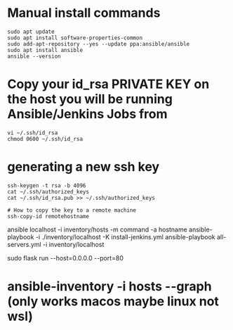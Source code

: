 
# Manual install commands
```
sudo apt update
sudo apt install software-properties-common
sudo add-apt-repository --yes --update ppa:ansible/ansible
sudo apt install ansible
ansible --version
```


# Copy your id_rsa PRIVATE KEY on the host you will be running Ansible/Jenkins Jobs from
```
vi ~/.ssh/id_rsa
chmod 0600 ~/.ssh/id_rsa
```
# generating a new ssh key

```
ssh-keygen -t rsa -b 4096
cat ~/.ssh/authorized_keys
cat ~/.ssh/id_rsa.pub >> ~/.ssh/authorized_keys

# How to copy the key to a remote machine
ssh-copy-id remotehostname
```

ansible localhost -i inventory/hosts -m command -a hostname
ansible-playbook -i ./inventory/localhost -K install-jenkins.yml
ansible-playbook all-servers.yml -i inventory/localhost

sudo flask run --host=0.0.0.0 --port=80
# ansible-inventory -i hosts --graph  (only works macos maybe linux not wsl)